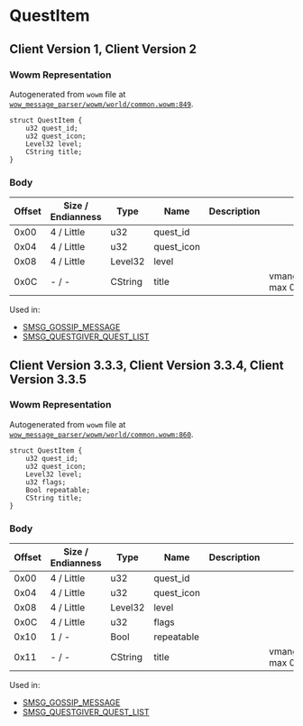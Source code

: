 # QuestItem

## Client Version 1, Client Version 2

### Wowm Representation

Autogenerated from `wowm` file at [`wow_message_parser/wowm/world/common.wowm:849`](https://github.com/gtker/wow_messages/tree/main/wow_message_parser/wowm/world/common.wowm#L849).
```rust,ignore
struct QuestItem {
    u32 quest_id;
    u32 quest_icon;
    Level32 level;
    CString title;
}
```
### Body

| Offset | Size / Endianness | Type | Name | Description | Comment |
| ------ | ----------------- | ---- | ---- | ----------- | ------- |
| 0x00 | 4 / Little | u32 | quest_id |  |  |
| 0x04 | 4 / Little | u32 | quest_icon |  |  |
| 0x08 | 4 / Little | Level32 | level |  |  |
| 0x0C | - / - | CString | title |  | vmangos/cmangos/mangoszero: max 0x200 |


Used in:
* [SMSG_GOSSIP_MESSAGE](smsg_gossip_message.md)
* [SMSG_QUESTGIVER_QUEST_LIST](smsg_questgiver_quest_list.md)

## Client Version 3.3.3, Client Version 3.3.4, Client Version 3.3.5

### Wowm Representation

Autogenerated from `wowm` file at [`wow_message_parser/wowm/world/common.wowm:860`](https://github.com/gtker/wow_messages/tree/main/wow_message_parser/wowm/world/common.wowm#L860).
```rust,ignore
struct QuestItem {
    u32 quest_id;
    u32 quest_icon;
    Level32 level;
    u32 flags;
    Bool repeatable;
    CString title;
}
```
### Body

| Offset | Size / Endianness | Type | Name | Description | Comment |
| ------ | ----------------- | ---- | ---- | ----------- | ------- |
| 0x00 | 4 / Little | u32 | quest_id |  |  |
| 0x04 | 4 / Little | u32 | quest_icon |  |  |
| 0x08 | 4 / Little | Level32 | level |  |  |
| 0x0C | 4 / Little | u32 | flags |  |  |
| 0x10 | 1 / - | Bool | repeatable |  |  |
| 0x11 | - / - | CString | title |  | vmangos/cmangos/mangoszero: max 0x200 |


Used in:
* [SMSG_GOSSIP_MESSAGE](smsg_gossip_message.md)
* [SMSG_QUESTGIVER_QUEST_LIST](smsg_questgiver_quest_list.md)

